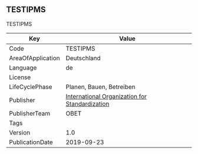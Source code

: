 ## TESTIPMS
TESTIPMS

Key | Value |
--|--|
Code | TESTIPMS |  
AreaOfApplication | Deutschland |  
Language | de |  
License |  |  
LifeCyclePhase | Planen, Bauen, Betreiben |  
Publisher | [International Organization for Standardization]() |  
PublisherTeam | OBET |  
Tags |  |  
Version | 1.0 |  
PublicationDate | 2019-09-23 |  
